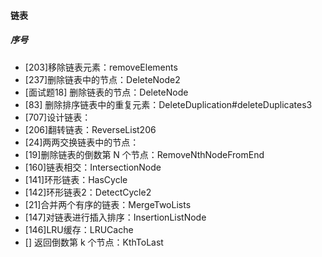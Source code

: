 #### 链表
##### 序号
- [203]移除链表元素：removeElements
- [237]删除链表中的节点：DeleteNode2
- [面试题18] 删除链表的节点：DeleteNode
- [83] 删除排序链表中的重复元素：DeleteDuplication#deleteDuplicates3
- [707]设计链表：
- [206]翻转链表：ReverseList206
- [24]两两交换链表中的节点：
- [19]删除链表的倒数第 N 个节点：RemoveNthNodeFromEnd
- [160]链表相交：IntersectionNode
- [141]环形链表：HasCycle
- [142]环形链表2：DetectCycle2
- [21]合并两个有序的链表：MergeTwoLists
- [147]对链表进行插入排序：InsertionListNode
- [146]LRU缓存：LRUCache
- [] 返回倒数第 k 个节点：KthToLast

